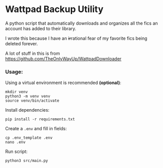 # Wattpad Backup Utility

A python script that automatically downloads and organizes all the fics an account has added to their library.

I wrote this because I have an ~~ir~~rational fear of my favorite fics being deleted forever.

A lot of stuff in this is from https://github.com/TheOnlyWayUp/WattpadDownloader

### Usage:

Using a virtual environment is recommended **(optional)**:
```
mkdir venv
python3 -m venv venv
source venv/bin/activate
```

Install dependencies:
```
pip install -r requirements.txt
```

Create a `.env` and fill in fields:
```
cp .env_template .env
nano .env
```

Run script:
```
python3 src/main.py
```